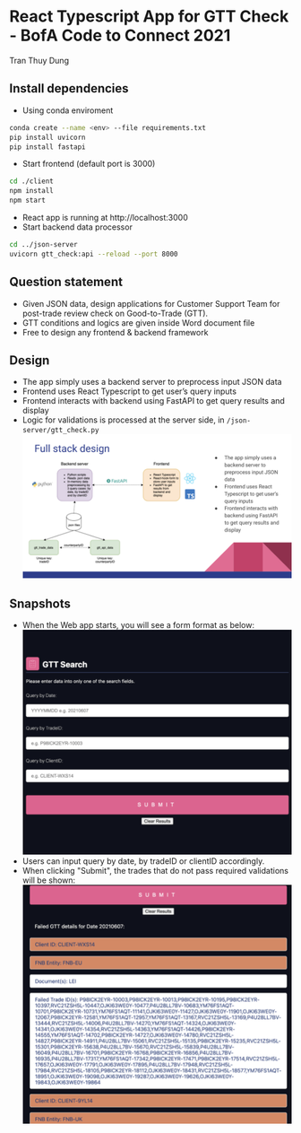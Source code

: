 # React Typescript App for GTT Check - BofA Code to Connect 2021
Tran Thuy Dung

## Install dependencies
* Using conda enviroment
```.bash
conda create --name <env> --file requirements.txt
pip install uvicorn
pip install fastapi
```
* Start frontend (default port is 3000)
```.bash
cd ./client
npm install
npm start
```
* React app is running at http://localhost:3000
* Start backend data processor
```.bash
cd ../json-server
uvicorn gtt_check:api --reload --port 8000
```
## Question statement
* Given JSON data, design applications for Customer Support Team for post-trade review check on Good-to-Trade (GTT).
* GTT conditions and logics are given inside Word document file
* Free to design any frontend & backend framework

## Design
* The app simply uses a backend server to preprocess input JSON data
* Frontend uses React Typescript to get user’s query inputs
* Frontend interacts with backend using FastAPI to get query results and display
* Logic for validations is processed at the server side, in `/json-server/gtt_check.py`
![outline](./img/outline.png)

## Snapshots
* When the Web app starts, you will see a form format as below:
![formux](./img/formux.png)
* Users can input query by date, by tradeID or clientID accordingly.
* When clicking "Submit", the trades that do not pass required validations will be shown:
![formresults](./img/formresults.png)